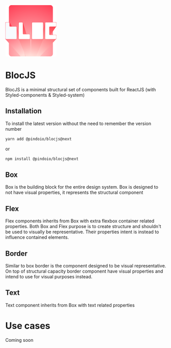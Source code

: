 ![Bloc logo](https://github.com/pindoio/blocjs/raw/master/logo.png)

# BlocJS
BlocJS is a minimal structural set of components built for ReactJS (with Styled-components & Styled-system)

## Installation
To install the latest version without the need to remember the version number
```sh
yarn add @pindoio/blocjs@next
```
or
```sh
npm install @pindoio/blocjs@next
```

## Box
Box is the building block for the entire design system.
Box is designed to not have visual properties, it represents the structural component

## Flex
Flex components inherits from Box with extra flexbox container related properties.
Both Box and Flex purpose is to create structure and shouldn't be used to visually be representative.
Their properties intent is instead to influence contained elements.

## Border
Similar to box border is the component designed to be visual representative.
On top of structural capacity border component have visual properties and intend to use for
visual purposes instead.

## Text
Text component inherits from Box with text related properties

# Use cases
Coming soon

